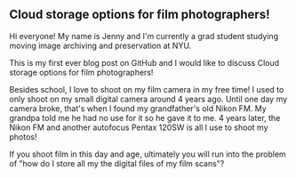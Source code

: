 ## Cloud storage options for film photographers!

Hi everyone! My name is Jenny and I'm currently a grad student studying moving image archiving and preservation at NYU.

This is my first ever blog post on GitHub and I would like to discuss Cloud storage options for film photographers!

Besides school, I love to shoot on my film camera in my free time!
I used to only shoot on my small digital camera around 4 years ago. Until one day my camera broke, that's when I found my grandfather's old Nikon FM. My grandpa told me he had no use for it so he gave it to me. 4 years later, the Nikon FM and another autofocus Pentax 120SW is all I use to shoot my photos!

If you shoot film in this day and age, ultimately you will run into the problem of "how do I store all my the digital files of my film scans"?



